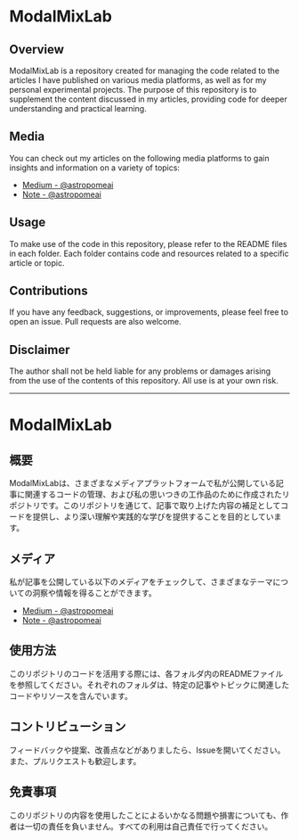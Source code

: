 # ModalMixLab

## Overview
ModalMixLab is a repository created for managing the code related to the articles I have published on various media platforms, as well as for my personal experimental projects. The purpose of this repository is to supplement the content discussed in my articles, providing code for deeper understanding and practical learning.

## Media
You can check out my articles on the following media platforms to gain insights and information on a variety of topics:

- [Medium - @astropomeai](https://medium.com/@astropomeai)
- [Note - @astropomeai](https://note.com/astropomeai)

## Usage
To make use of the code in this repository, please refer to the README files in each folder. Each folder contains code and resources related to a specific article or topic.

## Contributions
If you have any feedback, suggestions, or improvements, please feel free to open an issue. Pull requests are also welcome.

## Disclaimer
The author shall not be held liable for any problems or damages arising from the use of the contents of this repository. All use is at your own risk.

---

# ModalMixLab

## 概要
ModalMixLabは、さまざまなメディアプラットフォームで私が公開している記事に関連するコードの管理、および私の思いつきの工作品のために作成されたリポジトリです。このリポジトリを通じて、記事で取り上げた内容の補足としてコードを提供し、より深い理解や実践的な学びを提供することを目的としています。

## メディア
私が記事を公開している以下のメディアをチェックして、さまざまなテーマについての洞察や情報を得ることができます。

- [Medium - @astropomeai](https://medium.com/@astropomeai)
- [Note - @astropomeai](https://note.com/astropomeai)

## 使用方法
このリポジトリのコードを活用する際には、各フォルダ内のREADMEファイルを参照してください。それぞれのフォルダは、特定の記事やトピックに関連したコードやリソースを含んでいます。

## コントリビューション
フィードバックや提案、改善点などがありましたら、Issueを開いてください。また、プルリクエストも歓迎します。

## 免責事項
このリポジトリの内容を使用したことによるいかなる問題や損害についても、作者は一切の責任を負いません。すべての利用は自己責任で行ってください。
